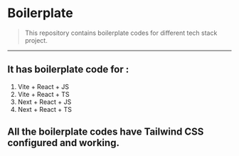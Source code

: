# Boilerplate

> This repository contains boilerplate codes for different tech stack project.

---

## It has boilerplate code for :

1. Vite + React + JS
2. Vite + React + TS
3. Next + React + JS
4. Next + React + TS

## All the boilerplate codes have Tailwind CSS configured and working.
